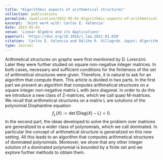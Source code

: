 ```yaml
---
title: "Algorithmic aspects of arithmetical structures"
collection: publications
permalink: /publication/2022-05-01-Algorithmic-aspects-of-arithmetical-structures
excerpt: 'Joint work with: Carlos E. Valencia'
date: 2022-05-01
venue: 'Linear Algebra and its Applications'
paperurl: 'https://doi.org/10.1016/j.laa.2022.01.020'
citation: 'Carlos E. Valencia and Ralihe R. Villagrán. &quot; Algorithmic aspects of arithmetical structures.&quot; <i>Linear Algebra and its Applications</i>. 640 <b>(2022)</b>, Pages 191-208.'
type: Journal
---
```


Arithmetical structures on graphs were first mentioned by D. Lorenzini. Later they were further studied on square non-negative integer matrices. In both cases, necessary and sufficient conditions for the finiteness of the set of arithmetical structures were given. Therefore, it is natural to ask for an algorithm that compute them. 
This article is divided in two parts. In the first part we present an algorithm that computes arithmetical structures on a square integer non-negative matrix L with zero diagonal. In order to do this we introduce a new class of Z-matrices, which we call quasi M-matrices. We recall that arithmetical structures on a matrix L are solutions of the polynomial Diophantine equation
$$f_L(X):=\det(\textrm{Diag}(X)−L)=0.$$
In the second part, the ideas developed to solve the problem over matrices are generalized to a wider class of polynomials, which we call dominated. In particular the concept of arithmetical structure is generalized on this new setting. All this leads to an algorithm that computes arithmetical structures of dominated polynomials. Moreover, we show that any other integer solution of a dominated polynomial is bounded by a finite set and we explore further methods to obtain them.
